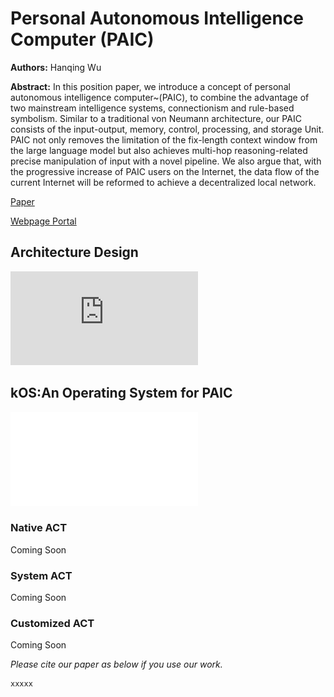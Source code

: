 # Personal Autonomous Intelligence Computer (PAIC)

**Authors:** Hanqing Wu

**Abstract:**
In this position paper, we introduce a concept of personal autonomous intelligence computer~(PAIC), to combine the advantage of two mainstream intelligence systems, connectionism and rule-based symbolism. Similar to a traditional von Neumann architecture, our PAIC consists of the input-output, memory, control, processing, and storage Unit. PAIC not only removes the limitation of the fix-length context window from the large language model but also achieves multi-hop reasoning-related precise manipulation of input with a novel pipeline. We also argue that, with the progressive increase of PAIC users on the Internet, the data flow of the current Internet will be reformed to achieve a decentralized local network.

[Paper](balabala)

[Webpage Portal](https://hikos.cn/)

## Architecture Design
![image](https://github.com/KMind-Inc/PAIC/blob/main/Materials/Architecture_diagram.pdf)

## kOS:An Operating System for PAIC
![image](Materials/kos_act.pdf)
### Native ACT
Coming Soon
### System ACT
Coming Soon
### Customized ACT
Coming Soon


*Please cite our paper as below if you use our work.*
```
xxxxx
```

